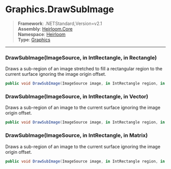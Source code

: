 # Graphics.DrawSubImage

> **Framework**: .NETStandard,Version=v2.1  
> **Assembly**: [Heirloom.Core][0]  
> **Namespace**: [Heirloom][0]  
> **Type**: [Graphics][1]  

--------------------------------------------------------------------------------

### DrawSubImage(ImageSource, in IntRectangle, in Rectangle)

Draws a sub-region of an image stretched to fill a rectangular region to the current surface ignoring the image origin offset.

```cs
public void DrawSubImage(ImageSource image, in IntRectangle region, in Rectangle rectangle)
```

### DrawSubImage(ImageSource, in IntRectangle, in Vector)

Draws a sub-region of an image to the current surface ignoring the image origin offset.

```cs
public void DrawSubImage(ImageSource image, in IntRectangle region, in Vector position)
```

### DrawSubImage(ImageSource, in IntRectangle, in Matrix)

Draws a sub-region of an image to the current surface ignoring the image origin offset.

```cs
public void DrawSubImage(ImageSource image, in IntRectangle region, in Matrix transform)
```

[0]: ..\Heirloom.Core.md
[1]: Heirloom.Graphics.md
